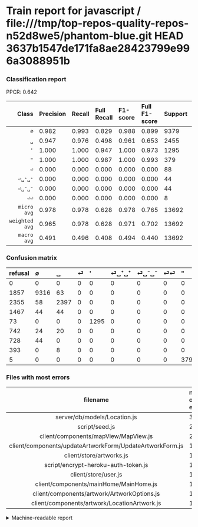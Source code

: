 # Train report for javascript / file:///tmp/top-repos-quality-repos-n52d8we5/phantom-blue.git HEAD 3637b1547de171fa8ae28423799e996a3088951b

### Classification report

PPCR: 0.642

| Class | Precision | Recall | Full Recall | F1-score | Full F1-score | Support | Full Support | PPCR |
|------:|:----------|:-------|:------------|:---------|:---------|:--------|:-------------|:-----|
| `∅` | 0.982| 0.993| 0.829| 0.988| 0.899| 9379| 11236| 0.835 |
| `␣` | 0.947| 0.976| 0.498| 0.961| 0.653| 2455| 4810| 0.510 |
| `'` | 1.000| 1.000| 0.947| 1.000| 0.973| 1295| 1368| 0.947 |
| `"` | 1.000| 1.000| 0.987| 1.000| 0.993| 379| 384| 0.987 |
| `⏎` | 0.000| 0.000| 0.000| 0.000| 0.000| 88| 1555| 0.057 |
| `⏎␣⁺␣⁺` | 0.000| 0.000| 0.000| 0.000| 0.000| 44| 786| 0.056 |
| `⏎␣⁻␣⁻` | 0.000| 0.000| 0.000| 0.000| 0.000| 44| 772| 0.057 |
| `⏎⏎` | 0.000| 0.000| 0.000| 0.000| 0.000| 8| 401| 0.020 |
| `micro avg` | 0.978| 0.978| 0.628| 0.978| 0.765| 13692| 21312| 0.642 |
| `weighted avg` | 0.965| 0.978| 0.628| 0.971| 0.702| 13692| 21312| 0.642 |
| `macro avg` | 0.491| 0.496| 0.408| 0.494| 0.440| 13692| 21312| 0.642 |

### Confusion matrix

|refusal|  ∅| ␣| ⏎| '| ⏎␣⁺␣⁺| ⏎␣⁻␣⁻| ⏎⏎| "| 
|:---|:---|:---|:---|:---|:---|:---|:---|:---|
|0 |0 |0 |0 |0 |0 |0 |0 |0 |
|1857 |9316 |63 |0 |0 |0 |0 |0 |0 |
|2355 |58 |2397 |0 |0 |0 |0 |0 |0 |
|1467 |44 |44 |0 |0 |0 |0 |0 |0 |
|73 |0 |0 |0 |1295 |0 |0 |0 |0 |
|742 |24 |20 |0 |0 |0 |0 |0 |0 |
|728 |44 |0 |0 |0 |0 |0 |0 |0 |
|393 |0 |8 |0 |0 |0 |0 |0 |0 |
|5 |0 |0 |0 |0 |0 |0 |0 |379 |

### Files with most errors

| filename | number of errors|
|:----:|:-----|
| server/db/models/Location.js | 30 |
| script/seed.js | 26 |
| client/components/mapView/MapView.js | 24 |
| client/components/updateArtworkForm/UpdateArtworkForm.js | 17 |
| client/store/artworks.js | 15 |
| script/encrypt-heroku-auth-token.js | 13 |
| client/store/user.js | 13 |
| client/components/mainHome/MainHome.js | 11 |
| client/components/artwork/ArtworkOptions.js | 10 |
| client/components/artwork/LocationArtwork.js | 10 |

<details>
    <summary>Machine-readable report</summary>
```json
{
  "cl_report": {"\"": {"f1-score": 1.0, "precision": 1.0, "recall": 1.0, "support": 379}, "\u0027": {"f1-score": 1.0, "precision": 1.0, "recall": 1.0, "support": 1295}, "macro avg": {"f1-score": 0.4936185579990084, "precision": 0.49109516468769643, "recall": 0.4962072014243373, "support": 13692}, "micro avg": {"f1-score": 0.9777242185217645, "precision": 0.9777242185217645, "recall": 0.9777242185217645, "support": 13692}, "weighted avg": {"f1-score": 0.9711620470239689, "precision": 0.9647256071400073, "recall": 0.9777242185217645, "support": 13692}, "\u2205": {"f1-score": 0.9876490856082693, "precision": 0.982078853046595, "recall": 0.9932828659771831, "support": 9379}, "\u23ce": {"f1-score": 0.0, "precision": 0.0, "recall": 0.0, "support": 88}, "\u23ce\u23ce": {"f1-score": 0.0, "precision": 0.0, "recall": 0.0, "support": 8}, "\u23ce\u2423\u207a\u2423\u207a": {"f1-score": 0.0, "precision": 0.0, "recall": 0.0, "support": 44}, "\u23ce\u2423\u207b\u2423\u207b": {"f1-score": 0.0, "precision": 0.0, "recall": 0.0, "support": 44}, "\u2423": {"f1-score": 0.9612993783837979, "precision": 0.9466824644549763, "recall": 0.9763747454175152, "support": 2455}},
  "cl_report_full": {"\"": {"f1-score": 0.9934469200524246, "precision": 1.0, "recall": 0.9869791666666666, "support": 384}, "\u0027": {"f1-score": 0.9725873075478784, "precision": 1.0, "recall": 0.9466374269005848, "support": 1368}, "macro avg": {"f1-score": 0.43976635438563555, "precision": 0.49109516468769643, "recall": 0.40763425942766446, "support": 21312}, "micro avg": {"f1-score": 0.7648840132556279, "precision": 0.9777242185217645, "recall": 0.6281437687687688, "support": 21312}, "weighted avg": {"f1-score": 0.7017383569551549, "precision": 0.8136346024239854, "recall": 0.6281437687687688, "support": 21312}, "\u2205": {"f1-score": 0.8991410095550623, "precision": 0.982078853046595, "recall": 0.829120683517266, "support": 11236}, "\u23ce": {"f1-score": 0.0, "precision": 0.0, "recall": 0.0, "support": 1555}, "\u23ce\u23ce": {"f1-score": 0.0, "precision": 0.0, "recall": 0.0, "support": 401}, "\u23ce\u2423\u207a\u2423\u207a": {"f1-score": 0.0, "precision": 0.0, "recall": 0.0, "support": 786}, "\u23ce\u2423\u207b\u2423\u207b": {"f1-score": 0.0, "precision": 0.0, "recall": 0.0, "support": 772}, "\u2423": {"f1-score": 0.6529555979297194, "precision": 0.9466824644549763, "recall": 0.49833679833679834, "support": 4810}},
  "ppcr": 0.642454954954955
}
```
</details>
